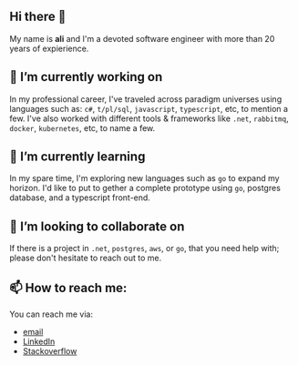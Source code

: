 ## Hi there 👋

My name is **ali** and I'm a devoted software engineer with more than 20 years of expierience.

## 🔭 I’m currently working on

In my professional career, I've traveled across paradigm universes using languages such as: `c#`, `t/pl/sql`, `javascript`, `typescript`, etc, to mention a few. I've also worked with different tools & frameworks like `.net`, `rabbitmq`, `docker`, `kubernetes`, etc, to name a few.

## 🌱 I’m currently learning
In my spare time, I'm exploring new languages such as `go` to expand my horizon. I'd like to put to gether a complete prototype using `go`, postgres database, and a typescript front-end.

## 👯 I’m looking to collaborate on
If there is a project in `.net`, `postgres`, `aws`, or `go`, that you need help with; please don't hesitate to reach out to me.

## 📫 How to reach me:
You can reach me via:
- [email](ali.khakpouri@gmail.com)
- [LinkedIn](https://www.linkedin.com/in/ali-khakpouri-4801558/)
- [Stackoverflow](https://stackoverflow.com/users/1932324/ali-khakpouri)

<!--
**akhakpouri/akhakpouri** is a ✨ _special_ ✨ repository because its `README.md` (this file) appears on your GitHub profile.

Here are some ideas to get you started:

- 🔭 I’m currently working on ...
- 🌱 I’m currently learning ...
- 👯 I’m looking to collaborate on ...
- 🤔 I’m looking for help with ...
- 💬 Ask me about ...
- 📫 How to reach me: ...
- 😄 Pronouns: ...
- ⚡ Fun fact: ...
-->
